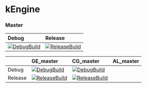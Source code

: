 # kEngine

### Master
|Debug|Release|
|:---|:---|
|[![DebugBuild](https://github.com/keno555552/kEngine/actions/workflows/DebugBuild.yml/badge.svg?branch=master)](https://github.com/keno555552/kEngine/actions/workflows/DebugBuild.yml)|[![ReleaseBuild](https://github.com/keno555552/kEngine/actions/workflows/ReleaseBuild.yml/badge.svg?branch=master)](https://github.com/keno555552/kEngine/actions/workflows/ReleaseBuild.yml)|

||GE_master|CG_master|AL_master|
|:---|:---|:---|:---|
|Debug|[![DebugBuild](https://github.com/keno555552/kEngine/actions/workflows/DebugBuild.yml/badge.svg?branch=GE_master)](https://github.com/keno555552/kEngine/actions/workflows/DebugBuild.yml) |[![DebugBuild](https://github.com/keno555552/kEngine/actions/workflows/DebugBuild.yml/badge.svg?branch=CG_master)](https://github.com/keno555552/kEngine/actions/workflows/DebugBuild.yml)||
|Release|[![ReleaseBuild](https://github.com/keno555552/kEngine/actions/workflows/ReleaseBuild.yml/badge.svg?branch=GE_master)](https://github.com/keno555552/kEngine/actions/workflows/ReleaseBuild.yml)|[![ReleaseBuild](https://github.com/keno555552/kEngine/actions/workflows/ReleaseBuild.yml/badge.svg?branch=CG_master)](https://github.com/keno555552/kEngine/actions/workflows/ReleaseBuild.yml)||
